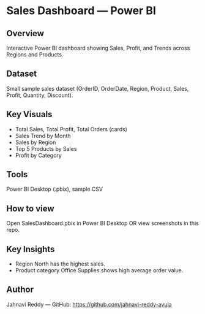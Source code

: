 # Sales Dashboard — Power BI

## Overview
Interactive Power BI dashboard showing Sales, Profit, and Trends across Regions and Products.

## Dataset
Small sample sales dataset (OrderID, OrderDate, Region, Product, Sales, Profit, Quantity, Discount).

## Key Visuals
- Total Sales, Total Profit, Total Orders (cards)
- Sales Trend by Month
- Sales by Region
- Top 5 Products by Sales
- Profit by Category

## Tools
Power BI Desktop (.pbix), sample CSV

## How to view
Open SalesDashboard.pbix in Power BI Desktop OR view screenshots in this repo.

## Key Insights
- Region North has the highest sales.
- Product category Office Supplies shows high average order value.

## Author

Jahnavi Reddy — GitHub: https://github.com/jahnavi-reddy-avula
